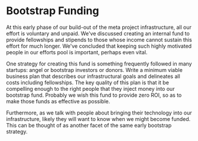 # Bootstrap Funding
At this early phase of our build-out of the meta project infrastructure, all our effort is voluntary and unpaid. We've discussed creating an internal fund to provide fellowships and stipends to those whose income cannot sustain this effort for much longer. We've concluded that keeping such highly motivated people in our efforts pool is important, perhaps even vital.

One strategy for creating this fund is something frequently followed in many startups: angel or bootstrap investors or donors. Write a minimum viable business plan that describes our infrastructural goals and delineates all costs including fellowships. The key quality of this plan is that it be compelling enough to the right people that they inject money into our bootstrap fund. Probably we wish this fund to provide zero ROI, so as to make those funds as effective as possible.

Furthermore, as we talk with people about bringing their technology into our infrastructure, likely they will want to know when we might become funded. This can be thought of as another facet of the same early bootstrap strategy.